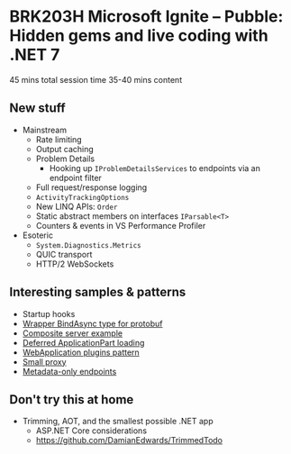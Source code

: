 # BRK203H Microsoft Ignite – Pubble: Hidden gems and live coding with .NET 7

45 mins total session time
35-40 mins content

## New stuff

- Mainstream
  - Rate limiting
  - Output caching
  - Problem Details
    - Hooking up `IProblemDetailsServices` to endpoints via an endpoint filter
  - Full request/response logging
  - `ActivityTrackingOptions`
  - New LINQ APIs: `Order`
  - Static abstract members on interfaces `IParsable<T>`
  - Counters & events in VS Performance Profiler
- Esoteric
  - `System.Diagnostics.Metrics`
  - QUIC transport
  - HTTP/2 WebSockets

## Interesting samples & patterns

- Startup hooks
- [Wrapper BindAsync type for protobuf](https://gist.github.com/davidfowl/41bcbccc7d8408af57ec1253ca558775)
- [Composite server example](https://gist.github.com/davidfowl/2ae62e7c34c27a58faacf8b0463b1586)
- [Deferred ApplicationPart loading](https://gist.github.com/davidfowl/d16c352c19b89acc2a20fe4c1061cad9)
- [WebApplication plugins pattern](https://github.com/davidfowl/WebApplicationPlugins)
- [Small proxy](https://gist.github.com/davidfowl/cf68de7da1f6cb4d7dcbedd6e1a9c6a4)
- [Metadata-only endpoints](https://github.com/DamianEdwards/AspNetCorePathAuthorization)

## Don't try this at home

- Trimming, AOT, and the smallest possible .NET app
  - ASP.NET Core considerations
  - https://github.com/DamianEdwards/TrimmedTodo
